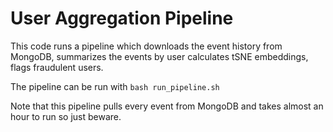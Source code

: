 # User Aggregation Pipeline

This code runs a pipeline which downloads the event history from MongoDB, summarizes the events by user
calculates tSNE embeddings, flags fraudulent users.

The pipeline can be run with `bash run_pipeline.sh`

Note that this pipeline pulls every event from MongoDB and takes almost an hour to run so just beware.